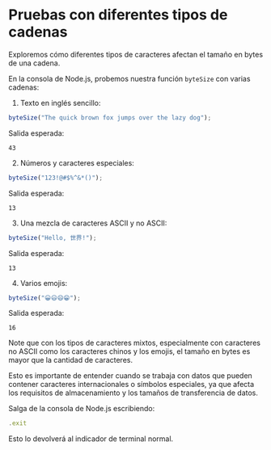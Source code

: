 # Pruebas con diferentes tipos de cadenas

Exploremos cómo diferentes tipos de caracteres afectan el tamaño en bytes de una cadena.

En la consola de Node.js, probemos nuestra función `byteSize` con varias cadenas:

1. Texto en inglés sencillo:

```javascript
byteSize("The quick brown fox jumps over the lazy dog");
```

Salida esperada:

```
43
```

2. Números y caracteres especiales:

```javascript
byteSize("123!@#$%^&*()");
```

Salida esperada:

```
13
```

3. Una mezcla de caracteres ASCII y no ASCII:

```javascript
byteSize("Hello, 世界!");
```

Salida esperada:

```
13
```

4. Varios emojis:

```javascript
byteSize("😀😃😄😁");
```

Salida esperada:

```
16
```

Note que con los tipos de caracteres mixtos, especialmente con caracteres no ASCII como los caracteres chinos y los emojis, el tamaño en bytes es mayor que la cantidad de caracteres.

Esto es importante de entender cuando se trabaja con datos que pueden contener caracteres internacionales o símbolos especiales, ya que afecta los requisitos de almacenamiento y los tamaños de transferencia de datos.

Salga de la consola de Node.js escribiendo:

```javascript
.exit
```

Esto lo devolverá al indicador de terminal normal.
